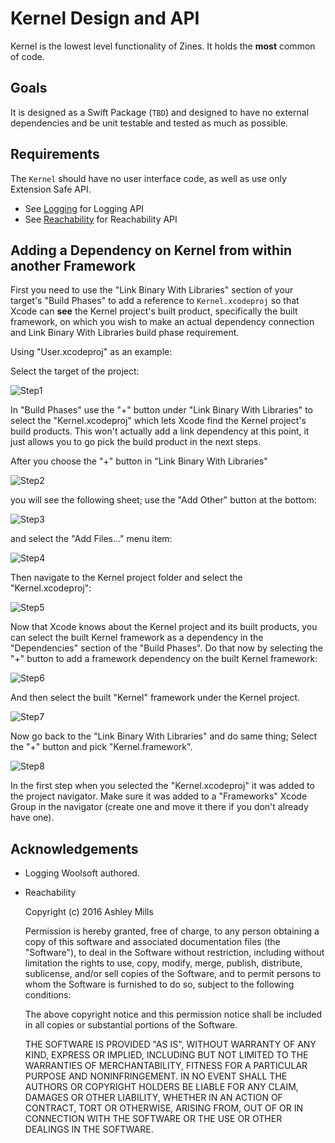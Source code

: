 # Kernel Design and API #

Kernel is the lowest level functionality of Zines. It holds the **most** common of code.

## Goals ##

It is designed as a Swift Package (`TBD`) and designed to have no external dependencies and be unit
testable and tested as much as possible.

## Requirements ##

The `Kernel` should have no user interface code, as well as use only Extension Safe API.

- See [Logging](Documentation/Logging.md) for Logging API
- See [Reachability](Documentation/Reachability.md) for Reachability API

## Adding a Dependency on Kernel from within another Framework ##

First you need to use the "Link Binary With Libraries" section of your target's "Build Phases" to add a reference to `Kernel.xcodeproj` so that Xcode can __see__ the Kernel project's built product, specifically the built framework, on which you wish to make an actual dependency connection and Link Binary With Libraries build phase requirement.

Using "User.xcodeproj" as an example:

Select the target of the project:

![Step1](Documentation/Step1.png)

In "Build Phases" use the "+" button under "Link Binary With Libraries" to select the "Kernel.xcodeproj" which lets Xcode find the Kernel project's build products. This won't actually add a link dependency at this point, it just allows you to go pick the build product in the next steps.

After you choose the "+" button in "Link Binary With Libraries"

![Step2](Documentation/Step2.png)

you will see the following sheet; use the "Add Other" button at the bottom:

![Step3](Documentation/Step3.png)

and select the "Add Files..." menu item:

![Step4](Documentation/Step4.png)

Then navigate to the Kernel project folder and select the "Kernel.xcodeproj":

![Step5](Documentation/Step5.png)

Now that Xcode knows about the Kernel project and its built products, you can select the built Kernel framework as a dependency in the "Dependencies" section of the "Build Phases".  Do that now by selecting the "+" button to add a framework dependency on the built Kernel framework:

![Step6](Documentation/Step6.png)

And then select the built "Kernel" framework under the Kernel project.

![Step7](Documentation/Step7.png)

Now go back to the "Link Binary With Libraries" and do same thing; Select the "+" button and pick "Kernel.framework".

![Step8](Documentation/Step8.png)

In the first step when you selected the "Kernel.xcodeproj" it was added to the project navigator.  Make sure it was added to a "Frameworks" Xcode Group in the navigator (create one and move it there if you don't already have one).

## Acknowledgements ##

- Logging
	Woolsoft authored.

- Reachability

	Copyright (c) 2016 Ashley Mills

	Permission is hereby granted, free of charge, to any person obtaining a copy
	of this software and associated documentation files (the "Software"), to deal
	in the Software without restriction, including without limitation the rights
	to use, copy, modify, merge, publish, distribute, sublicense, and/or sell
	copies of the Software, and to permit persons to whom the Software is
	furnished to do so, subject to the following conditions:

	The above copyright notice and this permission notice shall be included in
	all copies or substantial portions of the Software.

	THE SOFTWARE IS PROVIDED "AS IS", WITHOUT WARRANTY OF ANY KIND, EXPRESS OR
	IMPLIED, INCLUDING BUT NOT LIMITED TO THE WARRANTIES OF MERCHANTABILITY,
	FITNESS FOR A PARTICULAR PURPOSE AND NONINFRINGEMENT.  IN NO EVENT SHALL THE
	AUTHORS OR COPYRIGHT HOLDERS BE LIABLE FOR ANY CLAIM, DAMAGES OR OTHER
	LIABILITY, WHETHER IN AN ACTION OF CONTRACT, TORT OR OTHERWISE, ARISING FROM,
	OUT OF OR IN CONNECTION WITH THE SOFTWARE OR THE USE OR OTHER DEALINGS IN
	THE SOFTWARE.
